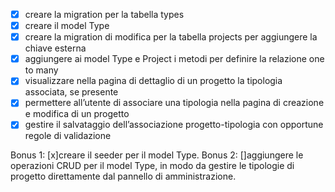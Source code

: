 -[x] creare la migration per la tabella types
-[x] creare il model Type
-[x] creare la migration di modifica per la tabella projects per aggiungere la chiave esterna
-[x] aggiungere ai model Type e Project i metodi per definire la relazione one to many
-[x] visualizzare nella pagina di dettaglio di un progetto la tipologia associata, se presente
-[x] permettere all’utente di associare una tipologia nella pagina di creazione e modifica di un progetto
-[x] gestire il salvataggio dell’associazione progetto-tipologia con opportune regole di validazione

Bonus 1:
[x]creare il seeder per il model Type.
Bonus 2:
[]aggiungere le operazioni CRUD per il model Type, in modo da gestire le tipologie di progetto direttamente dal pannello di amministrazione.
